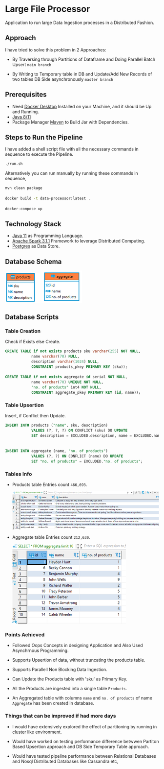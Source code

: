 # Large File Processor

Application to run large Data Ingestion processes in a Distributed Fashion.

## Approach
I have tried to solve this problem in 2 Approaches:

- By Traversing through Partitions of Dataframe and Doing Parallel Batch Upsert `main branch`

- By Writing to Temporary table in DB and Update/Add New Records of two tables DB Side asynchronously `master branch`

## Prerequisites

- Need [Docker Desktop](https://www.docker.com/products/docker-desktop) Installed on your  Machine, and it should be Up and Running.
- [Java 8/11](https://jdk.java.net/archive/)
- Package Manager [Maven](https://maven.apache.org/download.cgi) to Build Jar with Dependencies.

## Steps to Run the Pipeline

I have added a shell script file with all the  necessary commands in sequence to execute the Pipeline.

```bash
./run.sh
```
Alternatively you can run manually by running these commands in sequence,

```bash
mvn clean package

docker build -t data-processor:latest .

docker-compose up
```
## Technology Stack
- [Java 11](https://jdk.java.net/archive/) as Programming Language.
- [Apache Spark 3.1.1]() Framework to leverage Distributed Computing.
- [Postgres](https://www.postgresql.org/download/) as Data Store.
## Database Schema
![Product Schema](images/products-schema.PNG)
![Aggregate Schema](images/aggregate-schema.PNG)
## Database Scripts
### Table Creation
Check if Exists else Create.
```sql
CREATE TABLE if not exists products sku varchar(255) NOT NULL,
            name varchar(70) NULL,
            description varchar(1024) NULL,
            CONSTRAINT products_pkey PRIMARY KEY (sku));

CREATE TABLE if not exists aggregate id serial NOT NULL,
            name varchar(70) UNIQUE NOT NULL,
            "no. of products" int4 NOT NULL,
            CONSTRAINT aggregate_pkey PRIMARY KEY (id, name));
```
### Table Upsertion

Insert, if Conflict then Update.

```sql
INSERT INTO products ("name", sku, description)
            VALUES (?, ?, ?) ON CONFLICT (sku) DO UPDATE
            SET description = EXCLUDED.description, name = EXCLUDED.name;


INSERT INTO aggregate (name, "no. of products")
            VALUES (?, ?) ON CONFLICT (name) DO UPDATE
            SET "no. of products" = EXCLUDED."no. of products";
```
### Tables Info

- Products table Entries count `466,693`.

   ![Products_Top10](images/top10products.PNG)


- Aggregate table Entries count `212,630`.

   ![Aggregate Top10](images/top10aggregate.PNG) 


### Points Achieved
- Followed Oops Concepts in designing Application and Also Used Asynchrnous Programming.

- Supports Upsertion of data, without truncating the products table.

- Supports Parallell Non Blocking Data Ingestion.

- Can Update the Products table with 'sku' as Primary Key.

- All the Products are ingested into a single table `Products`.

- An Aggregated table with columns `name` and `no. of products` of name `Aggregate` has been created in database.

### Things that can be improved if had more days
- I would have extensively explored the effect of partitoning by running in cluster like environment.

- Would have worked on testing performance difference betwwen Partiton Based Upsertion approach and DB Side Temporary Table approach.

- Would have tested pipeline performance between Relational Databases and Nosql Distributed Databases like Cassandra etc, 

